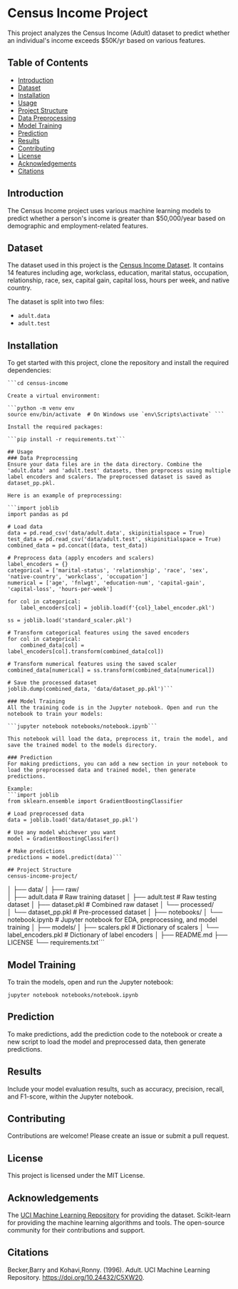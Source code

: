 # Census Income Project

This project analyzes the Census Income (Adult) dataset to predict whether an individual's income exceeds $50K/yr based on various features.

## Table of Contents

- [Introduction](#introduction)
- [Dataset](#dataset)
- [Installation](#installation)
- [Usage](#usage)
- [Project Structure](#project-structure)
- [Data Preprocessing](#data-preprocessing)
- [Model Training](#model-training)
- [Prediction](#prediction)
- [Results](#results)
- [Contributing](#contributing)
- [License](#license)
- [Acknowledgements](#acknowledgements)
- [Citations](#citations)

## Introduction

The Census Income project uses various machine learning models to predict whether a person's income is greater than $50,000/year based on demographic and employment-related features.

## Dataset

The dataset used in this project is the [Census Income Dataset](https://archive.ics.uci.edu/ml/datasets/adult). It contains 14 features including age, workclass, education, marital status, occupation, relationship, race, sex, capital gain, capital loss, hours per week, and native country.

The dataset is split into two files:
- `adult.data`
- `adult.test`

## Installation

To get started with this project, clone the repository and install the required dependencies:

```git clone https://github.com/tanishk-ou/census-income.git
```cd census-income

Create a virtual environment:

```python -m venv env
source env/bin/activate  # On Windows use `env\Scripts\activate` ```

Install the required packages:

```pip install -r requirements.txt```

## Usage
### Data Preprocessing
Ensure your data files are in the data directory. Combine the 'adult.data' and 'adult.test' datasets, then preprocess using multiple label encoders and scalers. The preprocessed dataset is saved as dataset_pp.pkl.

Here is an example of preprocessing:

```import joblib
import pandas as pd

# Load data
data = pd.read_csv('data/adult.data', skipinitialspace = True)
test_data = pd.read_csv('data/adult.test', skipinitialspace = True)
combined_data = pd.concat([data, test_data])

# Preprocess data (apply encoders and scalers)
label_encoders = {}
categorical = ['marital-status', 'relationship', 'race', 'sex', 'native-country', 'workclass', 'occupation']
numerical = ['age', 'fnlwgt', 'education-num', 'capital-gain', 'capital-loss', 'hours-per-week']

for col in categorical:
    label_encoders[col] = joblib.load(f'{col}_label_encoder.pkl')

ss = joblib.load('standard_scaler.pkl')

# Transform categorical features using the saved encoders
for col in categorical:
    combined_data[col] = label_encoders[col].transform(combined_data[col])

# Transform numerical features using the saved scaler
combined_data[numerical] = ss.transform(combined_data[numerical])

# Save the processed dataset
joblib.dump(combined_data, 'data/dataset_pp.pkl')```

### Model Training
All the training code is in the Jupyter notebook. Open and run the notebook to train your models:

```jupyter notebook notebooks/notebook.ipynb```

This notebook will load the data, preprocess it, train the model, and save the trained model to the models directory.

### Prediction
For making predictions, you can add a new section in your notebook to load the preprocessed data and trained model, then generate predictions.

Example:
```import joblib
from sklearn.ensemble import GradientBoostingClassifier

# Load preprocessed data
data = joblib.load('data/dataset_pp.pkl')

# Use any model whichever you want
model = GradientBoostingClassifer()

# Make predictions
predictions = model.predict(data)```

## Project Structure
census-income-project/
```
│
├── data/
│   ├── raw/              
│       ├── adult.data          # Raw training dataset
│       ├── adult.test          # Raw testing dataset
│       ├── dataset.pkl         # Combined raw dataset
│   └── processed/      
│       └── dataset_pp.pkl      # Pre-processed dataset
│
├── notebooks/
│   └── notebook.ipynb          # Jupyter notebook for EDA, preprocessing, and model training
│
├── models/
│   ├── scalers.pkl             # Dictionary of scalers
│   └── label_encoders.pkl      # Dictionary of label encoders
│
├── README.md
├── LICENSE
└── requirements.txt```

## Model Training
To train the models, open and run the Jupyter notebook:

```jupyter notebook notebooks/notebook.ipynb```

## Prediction
To make predictions, add the prediction code to the notebook or create a new script to load the model and preprocessed data, then generate predictions.

## Results
Include your model evaluation results, such as accuracy, precision, recall, and F1-score, within the Jupyter notebook.

## Contributing
Contributions are welcome! Please create an issue or submit a pull request.

## License
This project is licensed under the MIT License.

## Acknowledgements
The [UCI Machine Learning Repository](https://archive.ics.uci.edu/dataset/2/adult) for providing the dataset.
Scikit-learn for providing the machine learning algorithms and tools.
The open-source community for their contributions and support.

## Citations
Becker,Barry and Kohavi,Ronny. (1996). Adult. UCI Machine Learning Repository. https://doi.org/10.24432/C5XW20.


